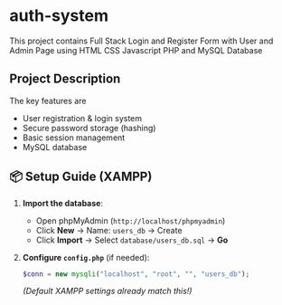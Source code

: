# auth-system
This project contains Full Stack Login and Register Form with User and Admin Page using HTML CSS Javascript PHP and MySQL Database

## Project Description
The key features are
- User registration & login system
- Secure password storage (hashing)
- Basic session management
- MySQL database

## 📦 Setup Guide (XAMPP)

1. **Import the database**:
   - Open phpMyAdmin (`http://localhost/phpmyadmin`)
   - Click **New** → Name: `users_db` → Create
   - Click **Import** → Select `database/users_db.sql` → **Go**

2. **Configure `config.php`** (if needed):
   ```php
   $conn = new mysqli("localhost", "root", "", "users_db");
   ```
   *(Default XAMPP settings already match this!)*  